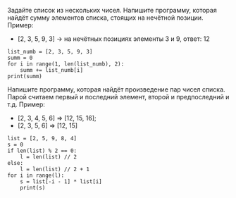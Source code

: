 
Задайте список из нескольких чисел.
Напишите программу,
которая найдёт сумму элементов списка,
стоящих на нечётной позиции.
Пример:
- [2, 3, 5, 9, 3] -> на нечётных позициях элементы 3 и 9, ответ: 12
~~~
list_numb = [2, 3, 5, 9, 3]
summ = 0
for i in range(1, len(list_numb), 2):
    summ += list_numb[i]        
print(summ)
~~~
Напишите программу, которая найдёт
произведение пар чисел списка.
Парой считаем первый и последний элемент,
второй и предпоследний и т.д.
Пример:
- [2, 3, 4, 5, 6] => [12, 15, 16];
- [2, 3, 5, 6] => [12, 15]

~~~
list = [2, 5, 9, 8, 4]
s = 0
if len(list) % 2 == 0:
    l = len(list) // 2
else:
    l = len(list) // 2 + 1
for i in range(l):
    s = list[-i - 1] * list[i]
    print(s)
~~~    